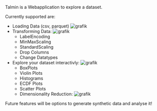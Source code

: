 Talmin is a Webapplication to explore a dataset.

Currently supported are:
  - Loading Data (csv, parquet)
    ![grafik](https://github.com/cvoscode/talmin/assets/82336622/a3f886c9-f134-4ecb-a48e-b2004a9cb160)
  - Transforming Data:
    ![grafik](https://github.com/cvoscode/talmin/assets/82336622/75616719-7bb2-4237-bdce-6a163a9a01b6)
    - LabelEncoding
    - MinMaxScaling
    - StandardScaling
    - Drop Columns
    - Change Datatypes
  - Explore your dataset interactivly:
    ![grafik](https://github.com/cvoscode/talmin/assets/82336622/67bdcebc-36d1-4ccd-aa23-b51e8ca17a79)
      - BoxPlots
      - Violin Plots
      - Histograms
      - ECDF Plots
      - Scatter Plots
    - Dimensionality Reduction:
    ![grafik](https://github.com/cvoscode/talmin/assets/82336622/154a96f3-48aa-4486-b9e1-3282b7d0519a)

Future features will be options to generate synthetic data and analyse it!

   
    
